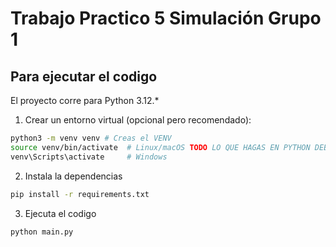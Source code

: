 # Trabajo Practico 5 Simulación Grupo 1
## Para ejecutar el codigo

El proyecto corre para Python 3.12.*

1. Crear un entorno virtual (opcional pero recomendado):
```bash
python3 -m venv venv # Creas el VENV
source venv/bin/activate  # Linux/macOS TODO LO QUE HAGAS EN PYTHON DEBE SER CON EL VENV ACTIVADO CON ESTOS COMANDOS
venv\Scripts\activate     # Windows
```

2. Instala la dependencias
```bash
pip install -r requirements.txt
```

3. Ejecuta el codigo
```bash
python main.py
```
